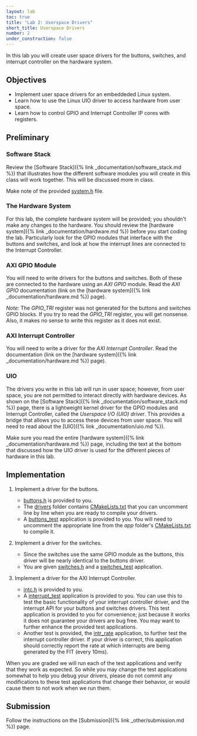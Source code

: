 ```yaml
---
layout: lab
toc: true
title: "Lab 2: Userspace Drivers"
short_title: Userspace Drivers
number: 2
under_construction: false
---
```


In this lab you will create user space drivers for the buttons, switches, and interrupt controller on the hardware system. 

## Objectives 
* Implement user space drivers for an embeddeded Linux system.
* Learn how to use the Linux UIO driver to access hardware from user space.
* Learn how to control GPIO and Interrupt Controller IP cores with registers.
   
## Preliminary 

### Software Stack 

Review the [Software Stack]({% link _documentation/software_stack.md %}) that illustrates how the different software modules you will create in this class will work together.  This will be discussed more in class.  

Make note of the provided [system.h](https://github.com/byu-cpe/ecen427_student/blob/master/userspace/drivers/system.h) file.

### The Hardware System 
For this lab, the complete hardware system will be provided; you shouldn't make any changes to the hardware.  You should review the [hardware system]({% link _documentation/hardware.md %}) before you start coding the lab.  Particularly look for the GPIO modules that interface with the buttons and switches, and look at how the interrupt lines are connected to the Interrupt Controller.

### AXI GPIO Module 

You will need to write drivers for the buttons and switches.  Both of these are connected to the hardware using an *AXI GPIO* module. Read the *AXI GPIO* documentation (link on the [hardware system]({% link _documentation/hardware.md %}) page).

*Note:* The *GPIO_TRI* register was not generated for the buttons and switches GPIO blocks. If you try to read the *GPIO_TRI* register, you will get nonsense. Also, it makes no sense to write this register as it does not exist.

### AXI Interrupt Controller 

You will need to write a driver for the *AXI Interrupt Controller*. Read the documentation (link on the [hardware system]({% link _documentation/hardware.md %}) page).

### UIO 
The drivers you write in this lab will run in user space; however, from user space, you are not permitted to interact directly with hardware devices.  As shown on the [Software Stack]({% link _documentation/software_stack.md %}) page, there is a lightweight  kernel driver for the GPIO modules and Interrupt Controller, called the *Userspace I/O (UIO) driver*.  This provides a bridge that allows you to access these devices from user space.  You will need to read about the [UIO]({% link _documentation/uio.md %}).

Make sure you read the entire [hardware system]({% link _documentation/hardware.md %}) page, including the text at the bottom that discussed how the UIO driver is used for the different pieces of hardware in this lab.

## Implementation 

  1. Implement a driver for the buttons.  
     * [buttons.h](https://github.com/byu-cpe/ecen427_student/blob/master/userspace/drivers/buttons/buttons.h) is provided to you.  
     * The [drivers](https://github.com/byu-cpe/ecen427_student/tree/master/userspace/drivers) folder contains [CMakeLists.txt](https://github.com/byu-cpe/ecen427_student/blob/master/userspace/drivers/CMakeLists.txt) that you can uncomment line by line when you are ready to compile your drivers.  
     * A [buttons_test](https://github.com/byu-cpe/ecen427_student/blob/master/userspace/apps/buttons_test/buttons_test.cpp) application is provided to you.  You will need to uncomment the appropriate line from the *app* folder's [CMakeLists.txt](https://github.com/byu-cpe/ecen427_student/blob/master/userspace/apps/CMakeLists.txt) to compile it.

  1. Implement a driver for the switches.
     * Since the switches use the same GPIO module as the buttons, this driver will be nearly identical to the buttons driver.
     * You are given [switches.h](https://github.com/byu-cpe/ecen427_student/blob/master/userspace/drivers/switches/switches.h) and a [switches_test](https://github.com/byu-cpe/ecen427_student/blob/master/userspace/apps/switches_test/switches_test.cpp) application.

  1. Implement a driver for the AXI Interrupt Controller.
     * [intc.h](https://github.com/byu-cpe/ecen427_student/blob/master/userspace/drivers/intc/intc.h) is provided to you.
     * A [interrupt_test](https://github.com/byu-cpe/ecen427_student/tree/master/userspace/apps/interrupt_test) application is provided to you.  You can use this to test the basic functionality of your interrupt controller driver, and the interrupt API for your buttons and switches drivers.  This test application is provided to you for convenience; just because it works it does not guarantee your drivers are bug free.  You may want to further enhance the provided test applications.
     * Another test is provided, the [intr_rate](https://github.com/byu-cpe/ecen427_student/blob/main/userspace/apps/int_rate/int_rate.cpp) application, to further test the interrupt controller driver.  If your driver is correct, this application should correctly report the rate at which interrupts are being generated by the FIT (every 10ms).

When you are graded we will run each of the test applications and verify that they work as expected.  So while you may change the test applications somewhat to help you debug your drivers, please do not commit any modifications to these test applications that change their behavior, or would cause them to not work when we run them.

## Submission 

Follow the instructions on the [Submission]({% link _other/submission.md %}) page.


